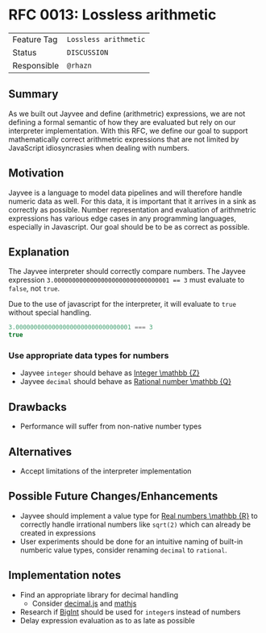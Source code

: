 <!--
SPDX-FileCopyrightText: 2023 Friedrich-Alexander-Universitat Erlangen-Nurnberg

SPDX-License-Identifier: AGPL-3.0-only
-->

# RFC 0013: Lossless arithmetic

| | |
|---|---|
| Feature Tag | `Lossless arithmetic` | <!-- TODO: choose a unique and declarative feature name -->     |
| Status      | `DISCUSSION`          | <!-- Possible values: DRAFT, DISCUSSION, ACCEPTED, REJECTED --> |
| Responsible | `@rhazn`              | <!-- TODO: assign yourself as main driver of this RFC -->       |

<!--
  Status Overview:
  - DRAFT: The RFC is not ready for a review and currently under change. Feel free to already ask for feedback on the structure and contents at this stage.
  - DISCUSSION: The RFC is open for discussion. Usually, we open a PR to trigger discussions.
  - ACCEPTED: The RFC was accepted. Create issues to prepare implementation of the RFC.
  - REJECTED: The RFC was rejected. If another revision emerges, switch to status DRAFT.
-->

## Summary

As we built out Jayvee and define (arithmetric) expressions, we are not defining a formal semantic of how they are evaluated but rely on our interpreter implementation. With this RFC, we define our goal to support mathematically correct arithmetric expressions that are not limited by JavaScript idiosyncrasies when dealing with numbers.

## Motivation

Jayvee is a language to model data pipelines and will therefore handle numeric data as well. For this data, it is important that it arrives in a sink as correctly as possible. Number representation and evaluation of arithmetric expressions has various edge cases in any programming languages, especially in Javascript. Our goal should be to be as correct as possible.

## Explanation

The Jayvee interpreter should correctly compare numbers. The Jayvee expression `3.00000000000000000000000000000001 == 3` must evaluate to `false`, not `true`. 

Due to the use of javascript for the interpreter, it will evaluate to `true` without special handling.

```javascript
3.00000000000000000000000000000001 === 3
true
```

### Use appropriate data types for numbers

- Jayvee `integer` should behave as [Integer \mathbb {Z}](https://en.wikipedia.org/wiki/Integer)
- Jayvee `decimal` should behave as [Rational number \mathbb {Q}](https://en.wikipedia.org/wiki/Rational_number)

## Drawbacks

- Performance will suffer from non-native number types

## Alternatives

- Accept limitations of the interpreter implementation

## Possible Future Changes/Enhancements
- Jayvee should implement a value type for [Real numbers \mathbb {R}](https://en.wikipedia.org/wiki/Real_number) to correctly handle irrational numbers like `sqrt(2)` which can already be created in expressions
- User experiments should be done for an intuitive naming of built-in numberic value types, consider renaming `decimal` to `rational`.

## Implementation notes
- Find an appropriate library for decimal handling
  - Consider [decimal.js](https://github.com/MikeMcl/decimal.js/) and [mathjs](https://github.com/josdejong/mathjs)
- Research if [BigInt](https://developer.mozilla.org/en-US/docs/Web/JavaScript/Reference/Global_Objects/BigInt) should be used for `integer`s instead of numbers
- Delay expression evaluation as to as late as possible
